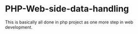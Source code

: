 # PHP-Web-side-data-handling
This is basically all done in php project as one more step in web development.
